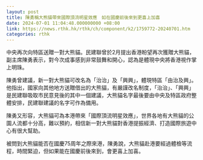 ```yaml
---
layout: post
title: 陳勇稱大熊貓帶來國際頂流明星效應　如在國慶前後來到更喜上加喜
date: 2024-07-01 11:04:48.000000000 +08:00
link: https://news.rthk.hk/rthk/ch/component/k2/1759772-20240701.htm
categories: rthk
---
```


中央再次向特區送贈一對大熊貓。民建聯曾於2月提出香港盼望再次獲贈大熊貓，副主席陳勇表示，對今次成事感到非常鼓舞和開心，認為是體現中央將香港視作掌上明珠。

陳勇曾建議，新一對大熊貓可改名為「治治」及「興興」，體現特區「由治及興」。他指出，國家向其他地方送贈借出的大熊貓，有嚴謹改名制度，「治治」、「興興」是民建聯吸取市民意見後的其中一個建議，大熊貓名字最後要由中央及特區政府整體安排，民建聯建議的名字可作為備用。

陳勇又形容，大熊貓可為本港帶來「國際頂流明星效應」，世界各地有大熊貓的公園人流都十分高，難以預約，相信新一對大熊貓對香港提振經濟、打造國際旅遊中心有很大幫助。

被問到大熊貓能否在國慶75周年之際來港，陳勇說，大熊貓赴港要經過體檢等流程，時間緊迫，但如果能在國慶前後來到，會更喜上加喜。
